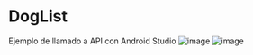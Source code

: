 # DogList
Ejemplo de llamado a API con Android Studio
![image](https://github.com/jorge251100/DogList/assets/89675378/8d99e261-64d0-47ef-976a-8409f5b1fc2c)
![image](https://github.com/jorge251100/DogList/assets/89675378/38a437e7-4da6-4a17-9d07-6c0c73886d61)

